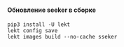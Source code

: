 #### Обновление seeker в сборке

```shell
pip3 install -U lekt
lekt config save
lekt images build --no-cache sseker
```